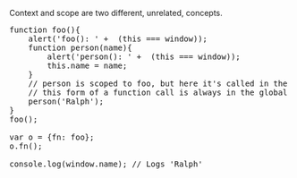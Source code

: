 Context and scope are two different, unrelated, concepts.
<pre class="runnable">
function foo(){
    alert('foo(): ' +  (this === window)); 
    function person(name){
        alert('person(): ' +  (this === window)); 
        this.name = name;
    }
    // person is scoped to foo, but here it's called in the context of window -- 
    // this form of a function call is always in the global context.
    person('Ralph');
}
foo();

var o = {fn: foo};
o.fn();

console.log(window.name); // Logs 'Ralph'
</pre>
